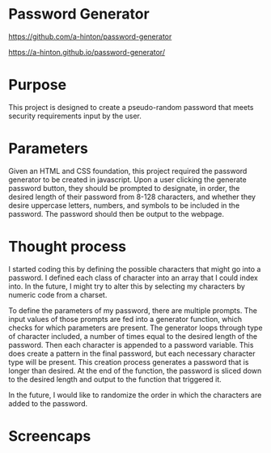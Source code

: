 # Password Generator
https://github.com/a-hinton/password-generator

https://a-hinton.github.io/password-generator/

# Purpose
This project is designed to create a pseudo-random password that meets security requirements input by the user.

# Parameters
Given an HTML and CSS foundation, this project required the password generator to be created in javascript. Upon a user clicking the generate password button, they should be prompted to designate, in order, the desired length of their password from 8-128 characters, and whether they desire uppercase letters, numbers, and symbols to be included in the password. The password should then be output to the webpage.

# Thought process
I started coding this by defining the possible characters that might go into a password. I defined each class of character into an array that I could index into. In the future, I might try to alter this by selecting my characters by numeric code from a charset.  

To define the parameters of my password, there are multiple prompts. The input values of those prompts are fed into a generator function, which checks for which parameters are present. The generator loops through type of character included, a number of times equal to the desired length of the password. Then each character is appended to a password variable. This does create a pattern in the final password, but each necessary character type will be present. This creation process generates a password that is longer than desired. At the end of the function, the password is sliced down to the desired length and output to the function that triggered it.

In the future, I would like to randomize the order in which the characters are added to the password.

# Screencaps